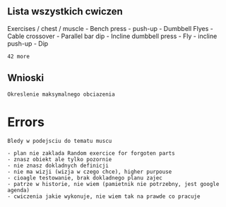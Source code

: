 ## Lista wszystkich cwiczen 

Exercises / chest / muscle
    - Bench press
    - push-up
    - Dumbbell Flyes
    - Cable crossover
    - Parallel bar dip 
    - Incline dumbbell press
    - Fly
    - incline push-up
    - Dip

    42 more

## Wnioski 
    Okreslenie maksymalnego obciazenia
    
# Errors
    Bledy w podejsciu do tematu muscu

    - plan nie zaklada Random exercice for forgoten parts
    - znasz obiekt ale tylko pozornie
    - nie znasz dokladnych definicji
    - nie ma wizji (wizja w czego chce), higher purpouse
    - cioagle testowanie, brak dokladnego planu zajec
    - patrze w historie, nie wiem (pamietnik nie potrzebny, jest google agenda)
    - cwiczenia jakie wykonuje, nie wiem tak na prawde co pracuje 

